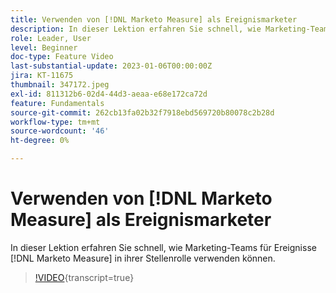 ```yaml
---
title: Verwenden von [!DNL Marketo Measure] als Ereignismarketer
description: In dieser Lektion erfahren Sie schnell, wie Marketing-Teams von Ereignissen [!DNL Marketo Measure] in ihrer Stellenfunktion einsetzen können.
role: Leader, User
level: Beginner
doc-type: Feature Video
last-substantial-update: 2023-01-06T00:00:00Z
jira: KT-11675
thumbnail: 347172.jpeg
exl-id: 811312b6-02d4-44d3-aeaa-e68e172ca72d
feature: Fundamentals
source-git-commit: 262cb13fa02b32f7918ebd569720b80078c2b28d
workflow-type: tm+mt
source-wordcount: '46'
ht-degree: 0%

---
```


# Verwenden von [!DNL Marketo Measure] als Ereignismarketer

In dieser Lektion erfahren Sie schnell, wie Marketing-Teams für Ereignisse [!DNL Marketo Measure] in ihrer Stellenrolle verwenden können.

>[!VIDEO](https://video.tv.adobe.com/v/347172/?learn=on){transcript=true}
